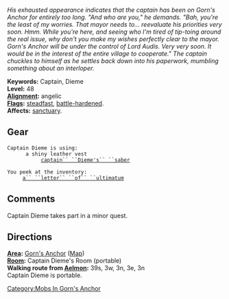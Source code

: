 *His exhausted appearance indicates that the captain has been on Gorn's
Anchor for entirely too long. "And who are you," he demands. "Bah,
you're the least of my worries. That mayor needs to... reevaluate his
priorities very soon. Hmm. While you're here, and seeing who I'm tired
of tip-toing around the real issue, why don't you make my wishes
perfectly clear to the mayor. Gorn's Anchor will be under the control of
Lord Audis. Very very soon. It would be in the interest of the entire
village to cooperate." The captain chuckles to himself as he settles
back down into his paperwork, mumbling something about an interloper.*

**Keywords:** Captain, Dieme  
**Level:** 48  
**[Alignment](Alignment "wikilink"):** angelic  
**[Flags](:Category:Mob_Types "wikilink"):**
[steadfast](Sentinel_Mobs "wikilink"),
[battle-hardened](Warlord_Mobs "wikilink").  
**Affects:** [sanctuary](Sanctuary "wikilink").  

## Gear

`Captain Dieme is using:`  
<worn on body>`      a shiny leather vest`  
<wielded>`           `[`captain`` ``Dieme's`` ``saber`](Captain_Dieme's_Saber "wikilink")

`You peek at the inventory:`  
`     `[`a`` ``letter`` ``of`` ``ultimatum`](Letter_Of_Ultimatum "wikilink")

## Comments

Captain Dieme takes part in a minor quest.

## Directions

**[Area](:Category:_Areas "wikilink"):** [Gorn's
Anchor](:Category:Gorn's_Anchor "wikilink")
([Map](Gorn's_Anchor_Map "wikilink"))  
**[Room](:Category:_Rooms "wikilink"):** Captain Dieme's Room
(portable)  
**Walking route from [Aelmon](Aelmon "wikilink"):** 39s, 3w, 3n, 3e,
3n  
Captain Dieme is portable.

[Category:Mobs In Gorn's
Anchor](Category:Mobs_In_Gorn's_Anchor "wikilink")
